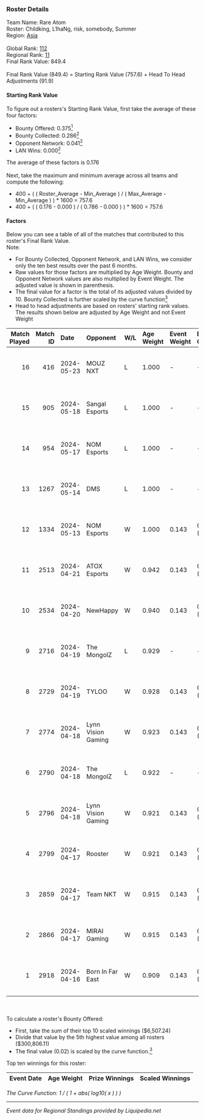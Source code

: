 ### Roster Details<br />
Team Name: Rare Atom<br />
Roster: Childking, L1haNg, risk, somebody, Summer<br />
Region: [Asia]( ../standings_asia.md)<br />
<br />
Global Rank: [112](../standings_global.md)<br />
Regional Rank: [11]( ../standings_asia.md)<br />
Final Rank Value:  849.4<br />
<br />
Final Rank Value (849.4) = Starting Rank Value (757.6) + Head To Head Adjustments (91.9)<br />

#### Starting Rank Value<br />
To figure out a rosters's Starting Rank Value, first take the average of these four factors:<br />
- Bounty Offered: 0.375[<sup>1</sup>](#table2)
- Bounty Collected: 0.286[<sup>2</sup>](#table1)
- Opponent Network: 0.041[<sup>2</sup>](#table1)
- LAN Wins: 0.000[<sup>2</sup>](#table1)

The average of these factors is 0.176<br />
<br />
Next, take the maximum and minimum average across all teams and compute the following:<br />
- 400 + ( ( Roster_Average - Min_Average ) / ( Max_Average - Min_Average ) ) * 1600 = 757.6
- 400 + ( ( 0.176 - 0.000 ) / ( 0.786 - 0.000 ) ) * 1600 = 757.6


#### Factors<br />
Below you can see a table of all of the matches that contributed to this roster's Final Rank Value.<br />
Note:<br />

- For Bounty Collected, Opponent Network, and LAN Wins, we consider only the ten best results over the past 6 months.
- Raw values for those factors are multiplied by Age Weight. Bounty and Opponent Network values are also multiplied by Event Weight. The adjusted value is shown in parenthesis.
- The final value for a factor is the total of its adjusted values divided by 10. Bounty Collected is further scaled by the curve function[<sup>3</sup>](#curveFunction)
- Head to head adjustments are based on rosters' starting rank values. The results shown below are adjusted by Age Weight and not Event Weight
<span id="table1"></span><br />


| Match Played | Match ID | Date       | Opponent           | W/L | Age Weight | Event Weight | Bounty Collected | Opponent Network | LAN Wins  | H2H Adj. | Roster                                    |
| -: | -: | :- | :- | :- | :- | :- | :- | :- | :- | -: | :- |
|           16 |      416 | 2024-05-23 | MOUZ NXT           | L   | 1.000      | -            | -                | -                | -         |   -10.69 | Childking, L1haNg, risk, somebody, Summer |
|           15 |      905 | 2024-05-18 | Sangal Esports     | L   | 1.000      | -            | -                | -                | -         |    -9.27 | Childking, L1haNg, risk, somebody, Summer |
|           14 |      954 | 2024-05-17 | NOM Esports        | L   | 1.000      | -            | -                | -                | -         |   -22.68 | ChildKing, L1haNg, risk, somebody, Summer |
|           13 |     1267 | 2024-05-14 | DMS                | L   | 1.000      | -            | -                | -                | -         |   -13.97 | ChildKing, L1haNg, risk, somebody, Summer |
|           12 |     1334 | 2024-05-13 | NOM Esports        | W   | 1.000      | 0.143        | 0.000 (0.000)    | 0.360 (0.051)    | 0 (0.000) |     6.92 | ChildKing, L1haNg, risk, somebody, Summer |
|           11 |     2513 | 2024-04-21 | ATOX Esports       | W   | 0.942      | 0.143        | 0.047 (0.006)    | 0.601 (0.081)    | 0 (0.000) |    23.65 | ChildKing, L1haNg, risk, somebody, Summer |
|           10 |     2534 | 2024-04-20 | NewHappy           | W   | 0.940      | 0.143        | 0.020 (0.003)    | 0.231 (0.031)    | 0 (0.000) |     8.60 | ChildKing, L1haNg, risk, somebody, Summer |
|            9 |     2716 | 2024-04-19 | The MongolZ        | L   | 0.929      | -            | -                | -                | -         |    -0.62 | ChildKing, L1haNg, risk, somebody, Summer |
|            8 |     2729 | 2024-04-19 | TYLOO              | W   | 0.928      | 0.143        | 0.035 (0.005)    | 0.433 (0.057)    | 0 (0.000) |    17.95 | ChildKing, L1haNg, risk, somebody, Summer |
|            7 |     2774 | 2024-04-18 | Lynn Vision Gaming | W   | 0.923      | 0.143        | 0.063 (0.008)    | 0.414 (0.055)    | 0 (0.000) |    22.55 | ChildKing, L1haNg, risk, somebody, Summer |
|            6 |     2790 | 2024-04-18 | The MongolZ        | L   | 0.922      | -            | -                | -                | -         |    -0.50 | ChildKing, L1haNg, risk, somebody, Summer |
|            5 |     2796 | 2024-04-18 | Lynn Vision Gaming | W   | 0.921      | 0.143        | 0.063 (0.008)    | 0.414 (0.054)    | 0 (0.000) |    24.20 | ChildKing, L1haNg, risk, somebody, Summer |
|            4 |     2799 | 2024-04-17 | Rooster            | W   | 0.921      | 0.143        | 0.014 (0.002)    | 0.229 (0.030)    | 0 (0.000) |    16.85 | ChildKing, L1haNg, risk, somebody, Summer |
|            3 |     2859 | 2024-04-17 | Team NKT           | W   | 0.915      | 0.143        | 0.000 (0.000)    | 0.050 (0.007)    | 0 (0.000) |     6.00 | ChildKing, L1haNg, risk, somebody, Summer |
|            2 |     2866 | 2024-04-17 | MIRAI Gaming       | W   | 0.915      | 0.143        | 0.000 (0.000)    | 0.200 (0.026)    | 0 (0.000) |    11.26 | ChildKing, L1haNg, risk, somebody, Summer |
|            1 |     2918 | 2024-04-16 | Born In Far East   | W   | 0.909      | 0.143        | 0.001 (0.000)    | 0.121 (0.016)    | 0 (0.000) |    11.61 | ChildKing, L1haNg, risk, somebody, Summer |

<br />
<span id="table2"></span><br />
To calculate a roster's Bounty Offered:<br />

- First, take the sum of their top 10 scaled winnings ($6,507.24)
- Divide that value by the 5th highest value among all rosters ($300,806.11)
- The final value (0.02) is scaled by the curve function.[<sup>3</sup>](#curveFunction)

Top ten winnings for this roster:<br />

| Event Date | Age Weight | Prize Winnings | Scaled Winnings |
| :- | -: | :- | :- |


<span id="curveFunction"></span>_The Curve Function: 1 / ( 1 + abs( log10( x ) ) )_<br />

---
_Event data for Regional Standings provided by Liquipedia.net_<br />
